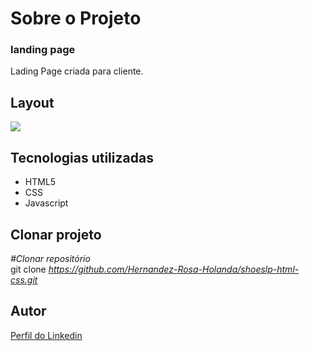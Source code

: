 <div>
  <h1>Sobre o Projeto</h1>

  <h3>landing page</h3> 
  <p>
    Lading Page criada para cliente.
  </p>
<h2>Layout</h2>
  <p>
    <img src="https://user-images.githubusercontent.com/82759865/139911812-fae7e616-ea45-4aac-98e7-fb76e8b61211.gif"/>
  </p>

<h2>Tecnologias utilizadas</h2>

<ul>
  <li>HTML5 
  <li>CSS
  <li>Javascript  

</ul>

<h2>Clonar projeto</h2>

<i>#Clonar repositório</i></br>
  git clone <i>https://github.com/Hernandez-Rosa-Holanda/shoeslp-html-css.git</i>

<h2>Autor</h2> 
<p>
<a href="https://www.linkedin.com/in/hernandez-rosa-de-holanda/">Perfil do Linkedin</a>
</p>
</div> 

